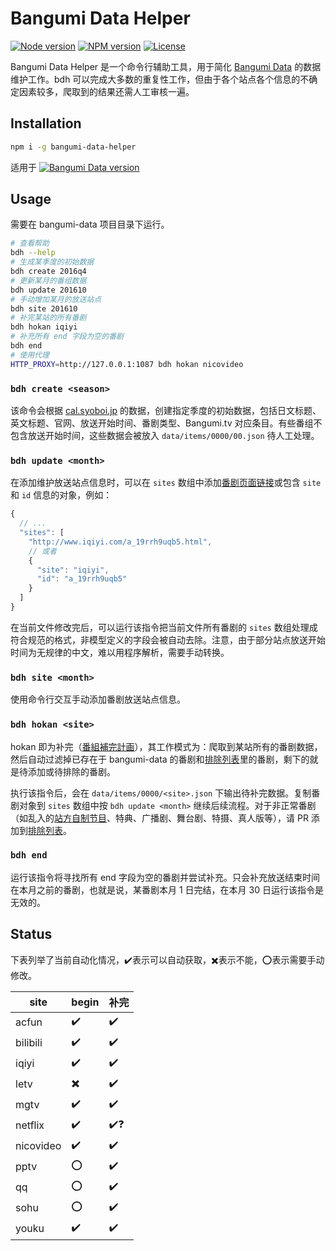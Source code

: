 # Bangumi Data Helper

[![Node version](https://badgen.net/npm/node/bangumi-data-helper?icon=https://simpleicons.now.sh/node-dot-js/fff)](https://nodejs.org)
[![NPM version](https://badgen.net/npm/v/bangumi-data-helper?icon=npm)](https://www.npmjs.com/package/bangumi-data-helper)
[![License](https://badgen.net/npm/license/bangumi-data-helper?icon=https://api.iconify.design/octicon:law.svg?color=white)](https://github.com/bangumi-data/helper/blob/master/LICENSE)

Bangumi Data Helper 是一个命令行辅助工具，用于简化 [Bangumi Data](https://github.com/bangumi-data/bangumi-data) 的数据维护工作。bdh 可以完成大多数的重复性工作，但由于各个站点各个信息的不确定因素较多，爬取到的结果还需人工审核一遍。

## Installation

```bash
npm i -g bangumi-data-helper
```

适用于 [![Bangumi Data version](https://badgen.net/badge/bangumi-data/0.3.x)](https://github.com/bangumi-data/bangumi-data)

## Usage

需要在 bangumi-data 项目目录下运行。

```bash
# 查看帮助
bdh --help
# 生成某季度的初始数据
bdh create 2016q4
# 更新某月的番组数据
bdh update 201610
# 手动增加某月的放送站点
bdh site 201610
# 补完某站的所有番剧
bdh hokan iqiyi
# 补充所有 end 字段为空的番剧
bdh end
# 使用代理
HTTP_PROXY=http://127.0.0.1:1087 bdh hokan nicovideo
```

### `bdh create <season>`

该命令会根据 [cal.syoboi.jp](http://cal.syoboi.jp/quarter/) 的数据，创建指定季度的初始数据，包括日文标题、英文标题、官网、放送开始时间、番剧类型、Bangumi.tv 对应条目。有些番组不包含放送开始时间，这些数据会被放入 `data/items/0000/00.json` 待人工处理。

### `bdh update <month>`

在添加维护放送站点信息时，可以在 `sites` 数组中添加[番剧页面链接](https://github.com/bangumi-data/bangumi-data/blob/master/CONTRIBUTING.md#%E7%AB%99%E7%82%B9-url-%E6%8B%BC%E6%8E%A5)或包含 `site` 和 `id` 信息的对象，例如：

```js
{
  // ...
  "sites": [
    "http://www.iqiyi.com/a_19rrh9uqb5.html",
    // 或者
    {
      "site": "iqiyi",
      "id": "a_19rrh9uqb5"
    }
  ]
}
```

在当前文件修改完后，可以运行该指令把当前文件所有番剧的 `sites` 数组处理成符合规范的格式，非模型定义的字段会被自动去除。注意，由于部分站点放送开始时间为无规律的中文，难以用程序解析，需要手动转换。

### `bdh site <month>`

使用命令行交互手动添加番剧放送站点信息。

### `bdh hokan <site>`

hokan 即为补完（[番組補完計画](https://github.com/bangumi-data/bangumi-data/issues/11)），其工作模式为：爬取到某站所有的番剧数据，然后自动过滤掉已存在于 bangumi-data 的番剧和[排除列表](https://github.com/bangumi-data/helper/tree/master/exclusions)里的番剧，剩下的就是待添加或待排除的番剧。

执行该指令后，会在 `data/items/0000/<site>.json` 下输出待补完数据。复制番剧对象到 `sites` 数组中按 `bdh update <month>` 继续后续流程。对于非正常番剧（如乱入的[站方自制节目](https://www.iqiyi.com/a_19rrh5w971.html)、特典、广播剧、舞台剧、特摄、真人版等），请 PR 添加到[排除列表](https://github.com/bangumi-data/helper/tree/master/exclusions)。

### `bdh end`

运行该指令将寻找所有 end 字段为空的番剧并尝试补充。只会补充放送结束时间在本月之前的番剧，也就是说，某番剧本月 1 日完结，在本月 30 日运行该指令是无效的。

## Status

下表列举了当前自动化情况，✔️表示可以自动获取，✖️表示不能，⭕表示需要手动修改。

| site      | begin | 补完 |
| --------- | ----- | --- |
| acfun     | ✔️    | ✔️  |
| bilibili  | ✔️    | ✔️  |
| iqiyi     | ✔️    | ✔️  |
| letv      | ✖️    | ✔️  |
| mgtv      | ✔️    | ✔️  |
| netflix   | ✔️    | ✔️❓|
| nicovideo | ✔️    | ✔️  |
| pptv      | ⭕    | ✔️  |
| qq        | ⭕    | ✔️  |
| sohu      | ⭕    | ✔️  |
| youku     | ✔️    | ✔️  |

